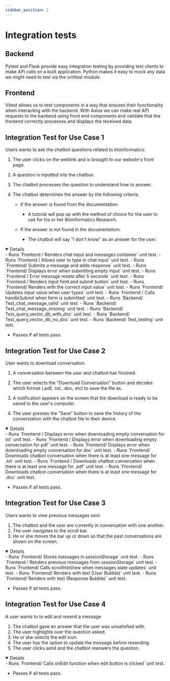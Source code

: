 ```yaml
---
sidebar_position: 2
---
```

# Integration tests

## Backend 
Pytest and Flask provide easy integration testing by providing test clients to
make API calls on a built application. Python makes it easy to mock any data we
might need to test via the unittest module.

## Frontend
Vitest allows us to test components in a way that ensures their functionality when
interacting with the backend. With Axios we can make real API requests to the backend using front
end components and validate that the frontend correctly processes and displays the received data.


## Integration Test for Use Case 1
Users wants to ask the chatbot questions related to bioinformatics.

1. The user clicks on the weblink and is brought to our website's front page.
2. A question is inputted into the chatbox.
3. The chatbot processes the question to understand how to answer.
4. The chatbot determines the answer by the following criteria:

    - If the answer is found from the documentation:
        - A tutorial will pop up with the method of choice for the user to use for his or her Bioinformatics Research.

    - If the answer is not found in the documentation:
        - The chatbot will say "I don't know" as an answer for the user.

<details open="True">
- Runs `Frontend / Renders chat input and messages container` unit test.
- Runs `Frontend / Allows user to type in chat input` unit test.
- Runs `Frontend/ Submits a message and adds response` unit test.
- Runs `Frontend/ Displays error when submitting empty input` unit test.
- Runs `Frontend / Error message resets after 5 seconds` unit test.
- Runs `Frontend / Renders input field and submit button` unit test. 
- Runs `Frontend/ Renders with the correct input value` unit test.
- Runs `Frontend/ Updates input value when user types` unit test.
- Runs `Frontend / Calls handleSubmit when form is submitted` unit test.
- Runs `Backend/ Test_chat_message_valid` unit test.
- Runs `Backend/ Test_chat_message_missing` unit test.
- Runs `Backend/ Test_query_vector_db_with_doc` unit test.
- Runs `Backend/ Test_query_vector_db_no_doc` unit test.
- Runs `Backend/ Test_testing` unit test. 

- Passes if all tests pass.
</details>


## Integration Test for Use Case 2
User wants to download conversation.


1. A conversation between the user and chatbot has finished.

2. The user selects the "Download Conversation" button and decides which format (.pdf, .txt, .doc, etc) to save the file as.

3. A notification appears on the screen that the download is ready to be saved to the user's computer.

4. The user presses the "Save" button to save the history of the converstation with the chatbot file to their device.
<details open="True">
- Runs `Frontend / Displays error when downloading empty conversation for txt` unit test.
- Runs `Frontend / Displays error when downloading empty conversation for pdf` unit test.
- Runs `Frontend/ Displays error when downloading empty conversation for doc` unit test.
- Runs `Frontend/ Downloads chatbot conversation when there is at least one message for .txt` unit test.
- Runs `Frontend / Downloads chatbot conversation when there is at least one message for .pdf` unit test.
- Runs `Frontend/ Downloads chatbot conversation when there is at least one message for .doc` unit test.

- Passes if all tests pass.
</details>


## Integration Test for Use Case 3
Users wants to view previous messages sent.

1. The chatbot and the user are currently in conversation with one another.
2. The user navigates to the scroll bar.
3. He or she moves the bar up or down so that the past conversations are shown on the screen.


<details open="True">
- Runs `Frontend/ Stores messages in sessionStorage` unit test.
- Runs `Frontend / Renders previous messages from sessionStorage` unit test.
- Runs `Frontend/ Calls scrollIntoView when messages state updates` unit test.
- Runs `Frontend/ Renders with text (User Bubble)` unit test.
- Runs `Frontend/ Renders with text (Response Bubble)` unit test.

- Passes if all tests pass.
</details>

## Integration Test for Use Case 4
A user wants to to edit and resend a message

1. The chatbot gave an answer that the user was unsatisfied with.
2. The user highlights over the question asked.
3. He or she selects the edit icon.
4. The user has the option to update the message before resending.
5. The user clicks send and the chatbot reanwers the question.


<details open="True">
- Runs `Frontend/ Calls onEdit function when edit button is clicked` unit test.


- Passes if all tests pass.
</details>




